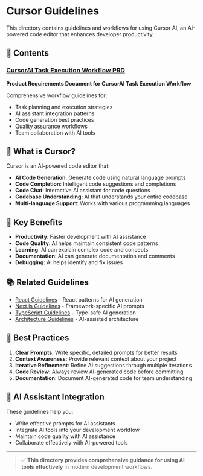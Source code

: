 # Cursor Guidelines

This directory contains guidelines and workflows for using Cursor AI, an AI-powered code editor that enhances developer productivity.

## 📁 Contents

### [CursorAI Task Execution Workflow PRD](./cursorai_task_execution_workflow_prd.md)
**Product Requirements Document for CursorAI Task Execution Workflow**

Comprehensive workflow guidelines for:
- Task planning and execution strategies
- AI assistant integration patterns
- Code generation best practices
- Quality assurance workflows
- Team collaboration with AI tools

## 🎯 What is Cursor?

Cursor is an AI-powered code editor that:
- **AI Code Generation**: Generate code using natural language prompts
- **Code Completion**: Intelligent code suggestions and completions
- **Code Chat**: Interactive AI assistant for code questions
- **Codebase Understanding**: AI that understands your entire codebase
- **Multi-language Support**: Works with various programming languages

## 🚀 Key Benefits

- **Productivity**: Faster development with AI assistance
- **Code Quality**: AI helps maintain consistent code patterns
- **Learning**: AI can explain complex code and concepts
- **Documentation**: AI can generate documentation and comments
- **Debugging**: AI helps identify and fix issues

## 📚 Related Guidelines

- [React Guidelines](../react/) - React patterns for AI generation
- [Next.js Guidelines](../nextjs/) - Framework-specific AI prompts
- [TypeScript Guidelines](../typescript/) - Type-safe AI generation
- [Architecture Guidelines](../architecture/) - AI-assisted architecture

## 🔧 Best Practices

1. **Clear Prompts**: Write specific, detailed prompts for better results
2. **Context Awareness**: Provide relevant context about your project
3. **Iterative Refinement**: Refine AI suggestions through multiple iterations
4. **Code Review**: Always review AI-generated code before committing
5. **Documentation**: Document AI-generated code for team understanding

## 🤖 AI Assistant Integration

These guidelines help you:
- Write effective prompts for AI assistants
- Integrate AI tools into your development workflow
- Maintain code quality with AI assistance
- Collaborate effectively with AI-powered tools

---

> ✅ **This directory provides comprehensive guidance for using AI tools effectively** in modern development workflows.
